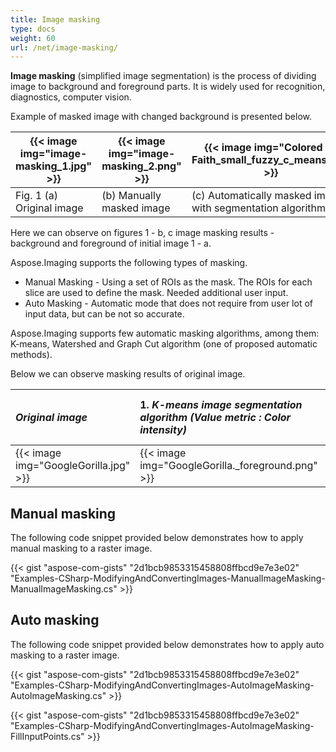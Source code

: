 ```yaml
---
title: Image masking
type: docs
weight: 60
url: /net/image-masking/
---
```


**Image masking** (simplified image segmentation) is the process of dividing image to background and foreground parts. It is widely used for recognition, diagnostics, computer vision.

Example of masked image with changed background is presented below.

| {{< image img="image-masking_1.jpg" >}} | {{< image img="image-masking_2.png" >}} | {{< image img="Colored by Faith_small_fuzzy_c_means.jpg" >}} |              
| ------------------------------------------- | ------------------------------------------- | ---------------------------------------------------------- |
| Fig. 1 (a) Original image                   | (b) Manually masked image                   | (c) Automatically masked image with segmentation algorithm |

Here we can observe on figures 1 - b, c image masking results - background and foreground of initial image 1 - a.

Aspose.Imaging supports the following types of masking.

- Manual Masking - Using a set of ROIs as the mask. The ROIs for each slice are used to define the mask. Needed additional user input.
- Auto Masking - Automatic mode that does not require from user lot of input data, but can be not so accurate.  

Aspose.Imaging supports few automatic masking algorithms, among them: K-means, Watershed and Graph Cut algorithm (one of proposed automatic methods).

Below we can observe masking results of original image.

|*Original image*|1. *K-means image segmentation algorithm (Value metric : Color intensity)*|*2. K-means image segmentation algorithm (Value metric : Color intensity), **with indicating rectangular area for foreground***|3. *K-means image segmentation algorithm (Value metric : Color intensity * Euclidean distance)*|4. Marker-controlled Watershed algorithm|5. Graph Cut algorithm (with indicating areas by user)|
| :- | :- | :- | :- | :- | :- |
| {{< image img="GoogleGorilla.jpg" >}} | {{< image img="GoogleGorilla._foreground.png" >}} | {{< image img="kmri_GoogleGorilla._foreground.png" >}} |  {{< image img="kme2_GoogleGorilla._foreground.png" >}}  |{{< image img="ws3_GoogleGorilla._foreground.png" >}}|{{< image img="graphcut2_GoogleGorilla._foreground.png" >}}|
## **Manual masking**

The following code snippet provided below demonstrates how to apply manual masking to a raster image.

{{< gist "aspose-com-gists" "2d1bcb9853315458808ffbcd9e7e3e02" "Examples-CSharp-ModifyingAndConvertingImages-ManualImageMasking-ManualImageMasking.cs" >}}

## **Auto masking**

The following code snippet provided below demonstrates how to apply auto masking to a raster image.

{{< gist "aspose-com-gists" "2d1bcb9853315458808ffbcd9e7e3e02" "Examples-CSharp-ModifyingAndConvertingImages-AutoImageMasking-AutoImageMasking.cs" >}}

{{< gist "aspose-com-gists" "2d1bcb9853315458808ffbcd9e7e3e02" "Examples-CSharp-ModifyingAndConvertingImages-AutoImageMasking-FillInputPoints.cs" >}}
